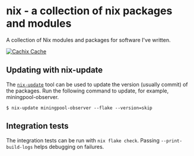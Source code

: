 # nix - a collection of nix packages and modules

A collection of Nix modules and packages for software I've written.

<!--
![Build and populate cache](https://github.com/<YOUR-GITHUB-USER>/nur-packages/workflows/Build%20and%20populate%20cache/badge.svg)

-->
[![Cachix Cache](https://img.shields.io/badge/cachix-b10c-nixpkgs-blue.svg)](https://b10c-nixpkgs.cachix.org)

## Updating with nix-update

The [`nix-update`] tool can be used to update the version (usually commit) of the
packages. Run the following command to update, for example, miningpool-observer.

```
$ nix-update miningpool-observer --flake --version=skip
```

[`nix-update`]: https://github.com/Mic92/nix-update

## Integration tests

The integration tests can be run with `nix flake check`. Passing `--print-build-logs` helps debugging on failures.
